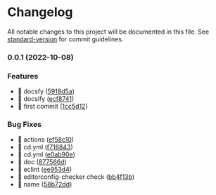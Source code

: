# Changelog

All notable changes to this project will be documented in this file. See [standard-version](https://github.com/conventional-changelog/standard-version) for commit guidelines.

### 0.0.1 (2022-10-08)


### Features

* 🎸 docsfy ([5918d5a](https://github.com/Torimune29/project-template/commit/5918d5a8568e75b8bb48244d6c164d0307820250))
* 🎸 docsify ([ecf8741](https://github.com/Torimune29/project-template/commit/ecf8741b46002f9425ece35266d11f5343e3a391))
* 🎸 first commit ([1cc5d12](https://github.com/Torimune29/project-template/commit/1cc5d1229bfbdf3c67f22eedaddf94b2671b5d53))


### Bug Fixes

* 🐛 actions ([ef58c10](https://github.com/Torimune29/project-template/commit/ef58c107f61b1196836dd1f3f35a554950d99755))
* 🐛 cd.yml ([f716843](https://github.com/Torimune29/project-template/commit/f716843015fccae470774112ef33d6f839db0464))
* 🐛 cd.yml ([e0ab90e](https://github.com/Torimune29/project-template/commit/e0ab90ea1396de0098bc2ff8a1950a53829f8502))
* 🐛 doc ([877566d](https://github.com/Torimune29/project-template/commit/877566d9c77daaacf6e3c0d8cbb3de2069ce7f47))
* 🐛 eclint ([ee953d4](https://github.com/Torimune29/project-template/commit/ee953d4ce20d148eb1430d03223dc49f4286bb17))
* 🐛 editorconfig-checker check ([bb4f13b](https://github.com/Torimune29/project-template/commit/bb4f13b5cacbc4bba3303d856b7b1df0d4b37fe5))
* 🐛 name ([58b72dd](https://github.com/Torimune29/project-template/commit/58b72ddf13a9e3942d515c2f6b3096e1e56f21b6))
